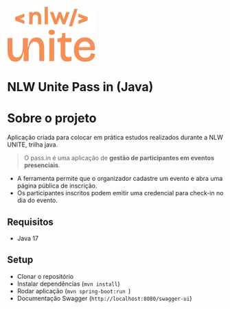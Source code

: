 ![Cover](./.github/nlw-unite.svg)

# NLW Unite Pass in (Java)

# Sobre o projeto

Aplicação criada para colocar em prática estudos realizados durante a NLW UNITE, trilha java.

> O pass.in é uma aplicação de **gestão de participantes em eventos presenciais**.

- A ferramenta permite que o organizador cadastre um evento e abra uma página pública de inscrição.
- Os participantes inscritos podem emitir uma credencial para check-in no dia do evento.

## Requisitos

- Java 17

## Setup

- Clonar o repositório
- Instalar dependências (```mvn install```)
- Rodar aplicação (```mvn spring-boot:run ```)
- Documentação Swagger (```http://localhost:8080/swagger-ui```)
